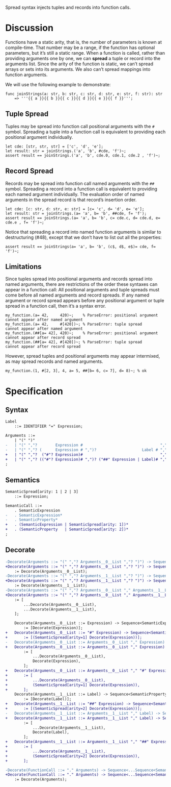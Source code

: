 Spread syntax injects tuples and records into function calls.

# Discussion
Functions have a static arity, that is, the number of parameters is known at compile-time. That number may be a range, if the function has optional parameters, but it’s still a static range. When a function is called, rather than providing arguments one by one, we can **spread** a tuple or record into the arguments list. Since the arity of the function is static, we can’t spread arrays or sets into its arguments. We also can’t spread mappings into function arguments.

We will use the following example to demonstrate:
```cp
func joinStrings(a: str, b: str, c: str, d: str, e: str, f: str): str
	=> '''{{ a }}{{ b }}{{ c }}{{ d }}{{ e }}{{ f }}''';
```

## Tuple Spread
Tuples may be spread into function call positional arguments with the `#` symbol. Spreading a tuple into a function call is equivalent to providing each positional argument individually.
```cp
let cde: [str, str, str] = ['c', 'd', 'e'];
let result: str = joinStrings.('a', 'b', #cde, 'f')~;
assert result == joinStrings.('a', 'b', cde.0, cde.1, cde.2 , 'f')~;
```

## Record Spread
Records may be spread into function call named arguments with the `##` symbol. Spreading a record into a function call is equivalent to providing each named argument individually. The evaluation order of named arguments in the spread record is that record’s insertion order.
```cp
let cde: [c: str, d: str, e: str] = [c= 'c', d= 'd', e= 'e'];
let result: str = joinStrings.(a= 'a', b= 'b', ##cde, f= 'f');
assert result == joinStrings.(a= 'a', b= 'b', c= cde.c, d= cde.d, e= cde.e , f= 'f')~;
```
Notice that spreading a record into named function arguments is similar to destructuring (#48), except that we don’t have to list out all the properties:
```cp
assert result == joinStrings(a= 'a', b= 'b', (c$, d$, e$)= cde, f= 'f')~;
```

## Limitations
Since tuples spread into positional arguments and records spread into named arguments, there are restrictions of the order these syntaxes can appear in a function call: All positional arguments and tuple spreads must come before all named arguments and record spreads. If any named argument or record spread appears before any positional argument or tuple spread in a function call, then it’s a syntax error.
```cp
my_function.(a= 42,     420)~;    % ParseError: positional argument cannot appear after named argument
my_function.(a= 42,     #[420])~; % ParseError: tuple spread        cannot appear after named argument
my_function.(##[a= 42], 420)~;    % ParseError: positional argument cannot appear after record spread
my_function.(##[a= 42], #[420])~; % ParseError: tuple spread        cannot appear after record spread
```
However, spread tuples and positional arguments may appear intermixed, as may spread records and named arguments.
```cp
my_function.(1, #[2, 3], 4, a= 5, ##[b= 6, c= 7], d= 8)~; % ok
```

# Specification

## Syntax
```diff
Label
	::= IDENTIFIER "=" Expression;

Arguments ::=
	| "(" ")"
-	| "(" ","?        Expression #                                  ","? ")"
-	| "(" ","? (      Expression # ",")?                    Label # ","? ")"
+	| "(" ","?  ("#"? Expression)#                                  ","? ")"
+	| "(" ","? (("#"? Expression)# ",")? ("##" Expression | Label)# ","? ")"
;
```

## Semantics
```diff
SemanticSpread[arity: 1 | 2 | 3]
	::= Expression;

SemanticCall ::=
	. SemanticExpression
-	. SemanticExpression*
-	. SemanticProperty*
+	. (SemanticExpression | SemanticSpread[arity: 1])*
+	. (SemanticProperty   | SemanticSpread[arity: 2])*
;
```

## Decorate
```diff
-Decorate(Arguments ::= "(" ","? Arguments__0__List ","? ")") -> Sequence<SemanticExpression>
+Decorate(Arguments ::= "(" ","? Arguments__0__List ","? ")") -> Sequence<SemanticExpression | SemanticSpread[arity: 1]>
	:= Decorate(Arguments__0__List);
-Decorate(Arguments ::= "(" ","? Arguments__1__List ","? ")") -> Sequence<SemanticProperty>
+Decorate(Arguments ::= "(" ","? Arguments__1__List ","? ")") -> Sequence<SemanticProperty | SemanticSpread[arity: 2]>
	:= Decorate(Arguments__1__List);
-Decorate(Arguments ::= "(" ","? Arguments__0__List "," Arguments__1__List ","? ")") -> Sequence<...Sequence<SemanticExpression>,                            ...Sequence<SemanticProperty>>
+Decorate(Arguments ::= "(" ","? Arguments__0__List "," Arguments__1__List ","? ")") -> Sequence<...Sequence<SemanticExpression | SemanticSpread[arity: 1]>, ...Sequence<SemanticProperty | SemanticSpread[arity: 2]>>
	:= [
		...Decorate(Arguments__0__List),
		...Decorate(Arguments__1__List),
	];

	Decorate(Arguments__0__List ::= Expression) -> Sequence<SemanticExpression>
		:= [Decorate(Expression)];
+	Decorate(Arguments__0__List ::= "#" Expression) -> Sequence<SemanticSpread[arity: 1]>
+		:= [(SemanticSpread[arity=1] Decorate(Expression))];
-	Decorate(Arguments__0__List ::= Arguments__0__List "," Expression) -> Sequence<SemanticExpression>
+	Decorate(Arguments__0__List ::= Arguments__0__List "," Expression) -> Sequence<SemanticExpression | SemanticSpread[arity: 1]>
		:= [
			...Decorate(Arguments__0__List),
			Decorate(Expression),
		];
+	Decorate(Arguments__0__List ::= Arguments__0__List "," "#" Expression) -> Sequence<SemanticExpression | SemanticSpread[arity: 1]>
+		:= [
+			...Decorate(Arguments__0__List),
+			(SemanticSpread[arity=1] Decorate(Expression)),
+		];
	Decorate(Arguments__1__List ::= Label) -> Sequence<SemanticProperty>
		:= [Decorate(Label)];
+	Decorate(Arguments__1__List ::= "##" Expression) -> Sequence<SemanticSpread[arity: 2]>
+		:= [(SemanticSpread[arity=2] Decorate(Expression))];
-	Decorate(Arguments__1__List ::= Arguments__1__List "," Label) -> Sequence<SemanticProperty>
+	Decorate(Arguments__1__List ::= Arguments__1__List "," Label) -> Sequence<SemanticProperty | SemanticSpread[arity: 2]>
		:= [
			...Decorate(Arguments__1__List),
			Decorate(Label),
		];
+	Decorate(Arguments__1__List ::= Arguments__1__List "," "##" Expression) -> Sequence<SemanticProperty | SemanticSpread[arity: 2]>
+		:= [
+			...Decorate(Arguments__1__List),
+			(SemanticSpread[arity=2] Decorate(Expression)),
+		];

-Decorate(FunctionCall ::= "." Arguments) -> Sequence<...Sequence<SemanticExpression>,                            ...Sequence<SemanticProperty>>
+Decorate(FunctionCall ::= "." Arguments) -> Sequence<...Sequence<SemanticExpression | SemanticSpread[arity: 1]>, ...Sequence<SemanticProperty | SemanticSpread[arity: 2]>>
	:= Decorate(Arguments);
```
